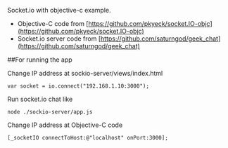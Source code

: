 Socket.io with objective-c example.

- Objective-C code from [https://github.com/pkyeck/socket.IO-objc](https://github.com/pkyeck/socket.IO-objc)
- Socket.io server code from [https://github.com/saturngod/geek_chat](https://github.com/saturngod/geek_chat)

##For running the app


Change IP address at sockio-server/views/index.html 

```
var socket = io.connect("192.168.1.10:3000");
```


Run socket.io chat like

	node ./sockio-server/app.js
	

Change IP address at Objective-C code

```
[_socketIO connectToHost:@"localhost" onPort:3000];
```
	
